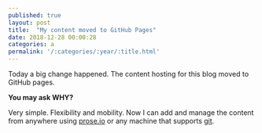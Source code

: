 ```yaml
---
published: true
layout: post
title:  "My content moved to GitHub Pages"
date: 2018-12-28 00:00:28
categories: a
permalink: '/:categories/:year/:title.html'
---
```

Today a big change happened. The content hosting for this blog moved to GitHub pages.
<!--End of Excerpt--> 

**You may ask WHY?**

Very simple. Flexibility and mobility. 
Now I can add and manage the content from anywhere using [prose.io](https://prose.io) or any machine that supports [git](https://en.wikipedia.org/wiki/Git).
